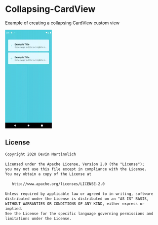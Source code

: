 # Collapsing-CardView
Example of creating a collapsing CardView custom view

<img src="https://github.com/baggednismo/Collapsing-CardView/blob/master/example.gif"
     alt="Project Example"
     width="30%" />


License
-------

    Copyright 2020 Devin Martinolich

    Licensed under the Apache License, Version 2.0 (the "License");
    you may not use this file except in compliance with the License.
    You may obtain a copy of the License at

       http://www.apache.org/licenses/LICENSE-2.0

    Unless required by applicable law or agreed to in writing, software
    distributed under the License is distributed on an "AS IS" BASIS,
    WITHOUT WARRANTIES OR CONDITIONS OF ANY KIND, either express or implied.
    See the License for the specific language governing permissions and
    limitations under the License.
